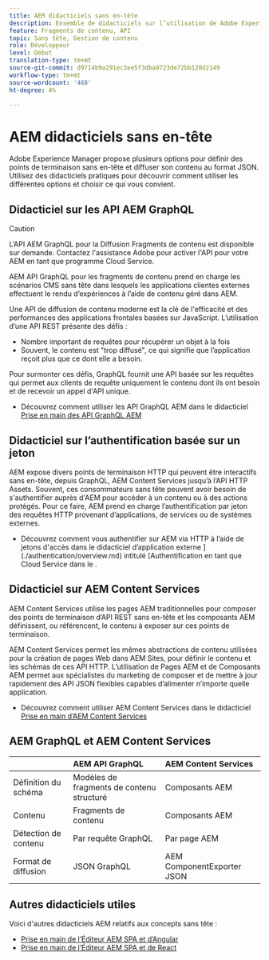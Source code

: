 ```yaml
---
title: AEM didacticiels sans en-tête
description: Ensemble de didacticiels sur l’utilisation de Adobe Experience Manager en tant que CMS sans en-tête.
feature: Fragments de contenu, API
topic: Sans tête, Gestion de contenu
role: Développeur
level: Début
translation-type: tm+mt
source-git-commit: d9714b9a291ec3ee5f3dba9723de72bb120d2149
workflow-type: tm+mt
source-wordcount: '468'
ht-degree: 4%

---
```



# AEM didacticiels sans en-tête

Adobe Experience Manager propose plusieurs options pour définir des points de terminaison sans en-tête et diffuser son contenu au format JSON. Utilisez des didacticiels pratiques pour découvrir comment utiliser les différentes options et choisir ce qui vous convient.

## Didacticiel sur les API AEM GraphQL

>[!CAUTION]
>
> L’API AEM GraphQL pour la Diffusion Fragments de contenu est disponible sur demande.
> Contactez l&#39;assistance Adobe pour activer l&#39;API pour votre AEM en tant que programme Cloud Service.

AEM API GraphQL pour les fragments de contenu
prend en charge les scénarios CMS sans tête dans lesquels les applications clientes externes effectuent le rendu d’expériences à l’aide de contenu géré dans AEM.

Une API de diffusion de contenu moderne est la clé de l&#39;efficacité et des performances des applications frontales basées sur JavaScript. L’utilisation d’une API REST présente des défis :

* Nombre important de requêtes pour récupérer un objet à la fois
* Souvent, le contenu est &quot;trop diffusé&quot;, ce qui signifie que l’application reçoit plus que ce dont elle a besoin.

Pour surmonter ces défis, GraphQL fournit une API basée sur les requêtes qui permet aux clients de requête uniquement le contenu dont ils ont besoin et de recevoir un appel d&#39;API unique.

* Découvrez comment utiliser les API GraphQL AEM dans le didacticiel [Prise en main des API GraphQL AEM](./graphql/overview.md)

## Didacticiel sur l’authentification basée sur un jeton

AEM expose divers points de terminaison HTTP qui peuvent être interactifs sans en-tête, depuis GraphQL, AEM Content Services jusqu’à l’API HTTP Assets. Souvent, ces consommateurs sans tête peuvent avoir besoin de s&#39;authentifier auprès d&#39;AEM pour accéder à un contenu ou à des actions protégés. Pour ce faire, AEM prend en charge l’authentification par jeton des requêtes HTTP provenant d’applications, de services ou de systèmes externes.

* Découvrez comment vous authentifier sur AEM via HTTP à l’aide de jetons d&#39;accès dans le didacticiel d’application externe ](./authentication/overview.md) intitulé [Authentification en tant que Cloud Service dans le  .

## Didacticiel sur AEM Content Services

AEM Content Services utilise les pages AEM traditionnelles pour composer des points de terminaison d’API REST sans en-tête et les composants AEM définissent, ou référencent, le contenu à exposer sur ces points de terminaison.

AEM Content Services permet les mêmes abstractions de contenu utilisées pour la création de pages Web dans AEM Sites, pour définir le contenu et les schémas de ces API HTTP. L’utilisation de Pages AEM et de Composants AEM permet aux spécialistes du marketing de composer et de mettre à jour rapidement des API JSON flexibles capables d’alimenter n’importe quelle application.

* Découvrez comment utiliser AEM Content Services dans le didacticiel [Prise en main d’AEM Content Services](./content-services/overview.md)

## AEM GraphQL et AEM Content Services

|  | AEM API GraphQL | AEM Content Services |
|--------------------------------|:-----------------|:---------------------|
| Définition du schéma | Modèles de fragments de contenu structuré | Composants AEM |
| Contenu | Fragments de contenu | Composants AEM |
| Détection de contenu | Par requête GraphQL | Par page AEM |
| Format de diffusion | JSON GraphQL | AEM ComponentExporter JSON |

## Autres didacticiels utiles

Voici d&#39;autres didacticiels AEM relatifs aux concepts sans tête :

* [Prise en main de l’Éditeur AEM SPA et d’Angular](https://experienceleague.adobe.com/docs/experience-manager-learn/spa-angular-tutorial/overview.html)
* [Prise en main de l’Éditeur AEM SPA et de React](https://experienceleague.adobe.com/docs/experience-manager-learn/spa-react-tutorial/overview.html)